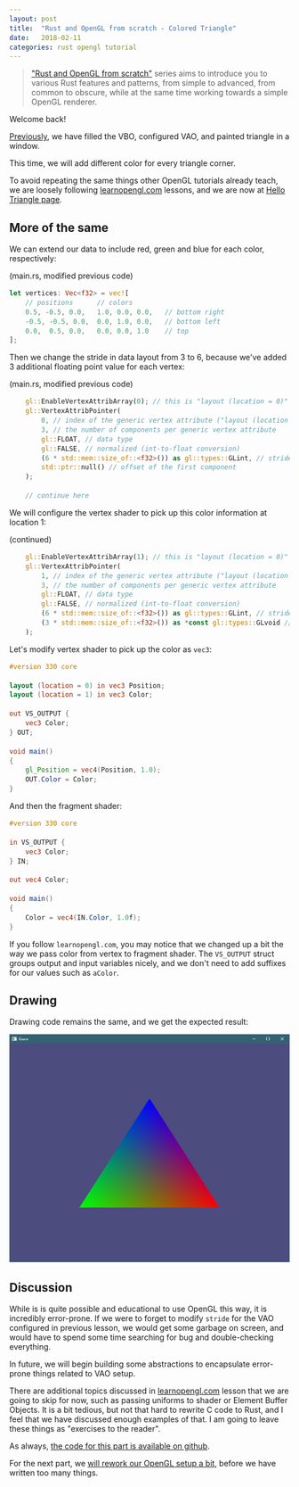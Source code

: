 ```yaml
---
layout: post
title:  "Rust and OpenGL from scratch - Colored Triangle"
date:   2018-02-11
categories: rust opengl tutorial
---
```


> ["Rust and OpenGL from scratch"](/rust/opengl/tutorial/2018/02/08/opengl-in-rust-from-scratch-00-setup.html) 
> series aims to introduce you 
> to various Rust features and patterns, from simple to advanced, 
> from common to obscure, while at the same
> time working towards a simple OpenGL renderer.

Welcome back!

[Previously](/rust/opengl/tutorial/2018/02/11/opengl-in-rust-from-scratch-04-triangle.html), 
we have filled the VBO, configured VAO, and painted triangle in a window.

This time, we will add different color for every triangle corner.

To avoid repeating the same things other OpenGL tutorials already teach, we are loosely following 
[learnopengl.com](https://learnopengl.com) lessons, and we are now at [Hello Triangle page](https://learnopengl.com/Getting-started/Hello-Triangle).

## More of the same

We can extend our data to include red, green and blue for each color, respectively:

(main.rs, modified previous code)

```rust
let vertices: Vec<f32> = vec![
    // positions      // colors
    0.5, -0.5, 0.0,   1.0, 0.0, 0.0,   // bottom right
    -0.5, -0.5, 0.0,  0.0, 1.0, 0.0,   // bottom left
    0.0,  0.5, 0.0,   0.0, 0.0, 1.0    // top
];
```

Then we change the stride in data layout from 3 to 6, because we've added
3 additional floating point value for each vertex:

(main.rs, modified previous code)

```rust
    gl::EnableVertexAttribArray(0); // this is "layout (location = 0)" in vertex shader
    gl::VertexAttribPointer(
        0, // index of the generic vertex attribute ("layout (location = 0)")
        3, // the number of components per generic vertex attribute
        gl::FLOAT, // data type
        gl::FALSE, // normalized (int-to-float conversion)
        (6 * std::mem::size_of::<f32>()) as gl::types::GLint, // stride (byte offset between consecutive attributes)
        std::ptr::null() // offset of the first component
    );
    
    // continue here
```

We will configure the vertex shader to pick up this color information at location 1:

(continued)

```rust
    gl::EnableVertexAttribArray(1); // this is "layout (location = 0)" in vertex shader
    gl::VertexAttribPointer(
        1, // index of the generic vertex attribute ("layout (location = 0)")
        3, // the number of components per generic vertex attribute
        gl::FLOAT, // data type
        gl::FALSE, // normalized (int-to-float conversion)
        (6 * std::mem::size_of::<f32>()) as gl::types::GLint, // stride (byte offset between consecutive attributes)
        (3 * std::mem::size_of::<f32>()) as *const gl::types::GLvoid // offset of the first component
    );
```

Let's modify vertex shader to pick up the color as `vec3`:

```glsl
#version 330 core

layout (location = 0) in vec3 Position;
layout (location = 1) in vec3 Color;

out VS_OUTPUT {
    vec3 Color;
} OUT;

void main()
{
    gl_Position = vec4(Position, 1.0);
    OUT.Color = Color;
}
```

And then the fragment shader:

```glsl
#version 330 core

in VS_OUTPUT {
    vec3 Color;
} IN;

out vec4 Color;

void main()
{
    Color = vec4(IN.Color, 1.0f);
}
```

If you follow `learnopengl.com`, you may notice that we changed up a bit the way 
we pass color from vertex to fragment shader. The `VS_OUTPUT` struct groups output and
input variables nicely, and we don't need to add suffixes for our values such as `aColor`.

## Drawing

Drawing code remains the same, and we get the expected result:

![Triangle](/images/opengl-rust/05/triangle.jpg)

## Discussion

While is is quite possible and educational to use OpenGL this way,
it is incredibly error-prone. If we were to forget to modify `stride` for the 
VAO configured in previous lesson, we would get some garbage on screen,
and would have to spend some time searching for bug and double-checking
everything.

In future, we will begin building some abstractions to encapsulate
error-prone things related to VAO setup.

There are additional topics discussed in [learnopengl.com](https://learnopengl.com)
lesson that we are going to skip for now, such as passing uniforms to shader
or Element Buffer Objects. It is a bit tedious, but not that hard to rewrite C code
to Rust, and I feel that we have discussed enough examples of that. I am going
to leave these things as "exercises to the reader".

As always, [the code for this part is available on github](https://github.com/Nercury/rust-and-opengl-lessons/tree/master/lesson-05).

For the next part, we [will rework our OpenGL setup a bit](/rust/opengl/tutorial/2018/02/12/opengl-in-rust-from-scratch-06-gl-generator.html), before we have written 
too many things.